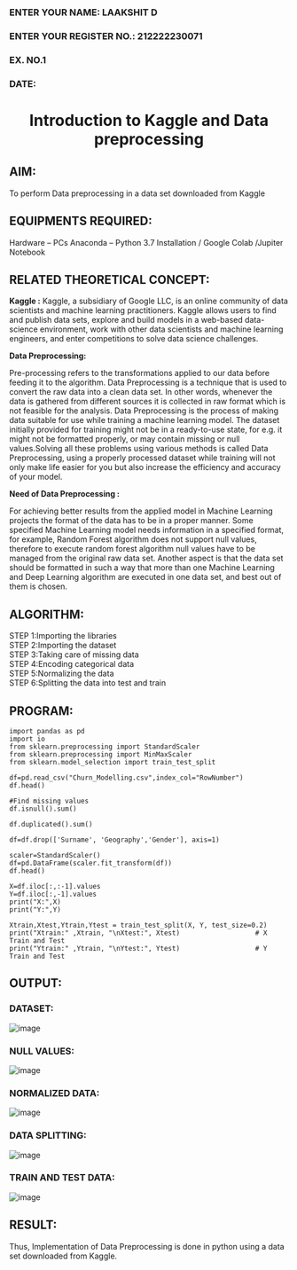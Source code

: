 <H3>ENTER YOUR NAME: LAAKSHIT D</H3>
<H3>ENTER YOUR REGISTER NO.: 212222230071</H3>
<H3>EX. NO.1</H3>
<H3>DATE: </H3>
<H1 ALIGN =CENTER> Introduction to Kaggle and Data preprocessing</H1>

## AIM:
To perform Data preprocessing in a data set downloaded from Kaggle

## EQUIPMENTS REQUIRED:
Hardware – PCs
Anaconda – Python 3.7 Installation / Google Colab /Jupiter Notebook

## RELATED THEORETICAL CONCEPT:

**Kaggle :**
Kaggle, a subsidiary of Google LLC, is an online community of data scientists and machine learning practitioners. Kaggle allows users to find and publish data sets, explore and build models in a web-based data-science environment, work with other data scientists and machine learning engineers, and enter competitions to solve data science challenges.

**Data Preprocessing:**

Pre-processing refers to the transformations applied to our data before feeding it to the algorithm. Data Preprocessing is a technique that is used to convert the raw data into a clean data set. In other words, whenever the data is gathered from different sources it is collected in raw format which is not feasible for the analysis.
Data Preprocessing is the process of making data suitable for use while training a machine learning model. The dataset initially provided for training might not be in a ready-to-use state, for e.g. it might not be formatted properly, or may contain missing or null values.Solving all these problems using various methods is called Data Preprocessing, using a properly processed dataset while training will not only make life easier for you but also increase the efficiency and accuracy of your model.

**Need of Data Preprocessing :**

For achieving better results from the applied model in Machine Learning projects the format of the data has to be in a proper manner. Some specified Machine Learning model needs information in a specified format, for example, Random Forest algorithm does not support null values, therefore to execute random forest algorithm null values have to be managed from the original raw data set.
Another aspect is that the data set should be formatted in such a way that more than one Machine Learning and Deep Learning algorithm are executed in one data set, and best out of them is chosen.


## ALGORITHM:
STEP 1:Importing the libraries<BR>
STEP 2:Importing the dataset<BR>
STEP 3:Taking care of missing data<BR>
STEP 4:Encoding categorical data<BR>
STEP 5:Normalizing the data<BR>
STEP 6:Splitting the data into test and train<BR>

##  PROGRAM:
```
import pandas as pd                                                 
import io
from sklearn.preprocessing import StandardScaler
from sklearn.preprocessing import MinMaxScaler
from sklearn.model_selection import train_test_split

df=pd.read_csv("Churn_Modelling.csv",index_col="RowNumber")         
df.head()

#Find missing values
df.isnull().sum()

df.duplicated().sum()
           
df=df.drop(['Surname', 'Geography','Gender'], axis=1)

scaler=StandardScaler()                                             
df=pd.DataFrame(scaler.fit_transform(df))
df.head()

X=df.iloc[:,:-1].values
Y=df.iloc[:,-1].values                     
print("X:",X)
print("Y:",Y)
        
Xtrain,Xtest,Ytrain,Ytest = train_test_split(X, Y, test_size=0.2)
print("Xtrain:" ,Xtrain, "\nXtest:", Xtest)                   # X Train and Test
print("Ytrain:" ,Ytrain, "\nYtest:", Ytest)                   # Y Train and Test                  
```

## OUTPUT:
### DATASET:

![image](https://github.com/laakshit-D/Ex-1-NN/assets/119559976/9420e16b-fb32-45f4-b19c-8f1b8e358168)

### NULL VALUES:

![image](https://github.com/laakshit-D/Ex-1-NN/assets/119559976/21cde653-6885-415b-ae33-317809cb941f)

### NORMALIZED DATA:

![image](https://github.com/laakshit-D/Ex-1-NN/assets/119559976/01d1cb64-f84d-4315-ae59-79f0380a5032)

### DATA SPLITTING:

![image](https://github.com/laakshit-D/Ex-1-NN/assets/119559976/e7d8ae29-186a-4ffd-a635-1318b420c7e7)

### TRAIN AND TEST DATA:

![image](https://github.com/laakshit-D/Ex-1-NN/assets/119559976/260489fd-a619-4822-9d24-b5e78343c31f)

## RESULT:
Thus, Implementation of Data Preprocessing is done in python  using a data set downloaded from Kaggle.
